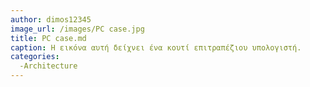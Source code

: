 ```yaml
---
author: dimos12345
image_url: /images/PC case.jpg
title: PC case.md
caption: Η εικόνα αυτή δείχνει ένα κουτί επιτραπέζιου υπολογιστή.
categories:
  -Architecture
---
```

